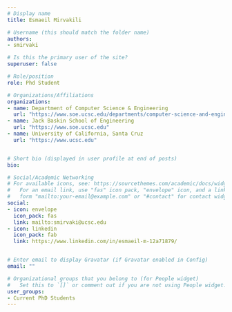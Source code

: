 ```yaml
---
# Display name
title: Esmaeil Mirvakili

# Username (this should match the folder name)
authors:
- smirvaki

# Is this the primary user of the site?
superuser: false

# Role/position
role: Phd Student

# Organizations/Affiliations
organizations:
- name: Department of Computer Science & Engineering
  url: "https://www.soe.ucsc.edu/departments/computer-science-and-engineering"
- name: Jack Baskin School of Engineering
  url: "https://www.soe.ucsc.edu"
- name: University of California, Santa Cruz
  url: "https://www.ucsc.edu"


# Short bio (displayed in user profile at end of posts)
bio:

# Social/Academic Networking
# For available icons, see: https://sourcethemes.com/academic/docs/widgets/#icons
#   For an email link, use "fas" icon pack, "envelope" icon, and a link in the
#   form "mailto:your-email@example.com" or "#contact" for contact widget.
social:
- icon: envelope
  icon_pack: fas
  link: mailto:smirvaki@ucsc.edu
- icon: linkedin
  icon_pack: fab
  link: https://www.linkedin.com/in/esmaeil-m-12a71879/


# Enter email to display Gravatar (if Gravatar enabled in Config)
email: ""

# Organizational groups that you belong to (for People widget)
#   Set this to `[]` or comment out if you are not using People widget.  
user_groups:
- Current PhD Students
---
```

